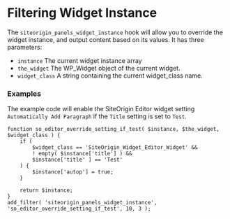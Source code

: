 # Filtering Widget Instance

The `siteorigin_panels_widget_instance` hook will allow you to override the widget instance, and output content based on its values. It has three parameters:

- `instance`
  The current widget instance array
- `the_widget`
  The WP_Widget object of the current widget.
- `widget_class`
  A string containing the current widget_class name.

### Examples

The example code will enable the SiteOrigin Editor widget setting `Automatically Add Paragraph` if the `Title` setting is set to `Test`.

```
function so_editor_override_setting_if_test( $instance, $the_widget, $widget_class ) {
	if (
		$widget_class == 'SiteOrigin_Widget_Editor_Widget' &&
		! empty( $instance['title'] ) &&
		$instance['title' ] == 'Test'
	) {
		$instance['autop'] = true;
	}

	return $instance;
}
add_filter( 'siteorigin_panels_widget_instance', 'so_editor_override_setting_if_test', 10, 3 );
```
